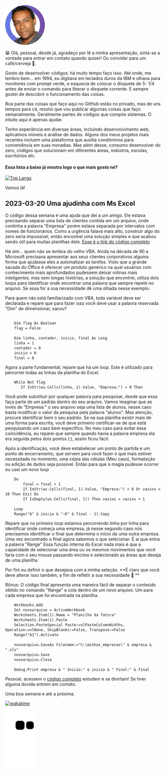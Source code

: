 <img src="https://github.com/OberdanBrito/OberdanBrito/blob/95409f8d18dbcc1be009fed6e4e0f9108b03fe38/profile-pic.png" width="128"/>

😁 Olá, pessoal, desde já, agradeço por lê a minha apresentação, sinta-se a vontade para entrar em contato quando quiser! Ou convidar para um café/cerveja 🍻.

Gosto de desenvolver códigos: há muito tempo faço isso. Até onde, me lembro bem... em 1994, eu digitava em teclados duros da IBM e olhava para monitores com prompt verde, e esquecia de colocar o disquete de 5- 1/4 antes de enviar o comando para liberar o disquete corrente. E sempre gostei de descobrir o funcionamento das coisas.

Boa parte das coisas que faço aqui no GitHub estão no privado, mas de uns tempos para cá, resolvi que vou publicar algumas coisas que faço semanalmente. Geralmente partes de códigos que compõe sistemas. O intuito aqui é apenas ajudar.


Tenho experiência em diversas áreas, incluindo desenvolvimento web, aplicativos móveis e análise de dados. Alguns dos meus projetos mais recentes incluem uma plataforma que auxilia condôminos para conveniência em suas moradias. Mas além desse, consumo desenvolver do zero, códigos que solucionam em diferentes áreas, indústria, escolas, escritórios etc.


#### **Essa lista a baixo já mostra logo o que mais gosto né?**

[![Top Langs](https://github-readme-stats.vercel.app/api/top-langs/?username=oberdanbrito)](https://github.com/oberdanbrito/github-readme-stats)



Vamos lá!
## **2023-03-20 Uma ajudinha com Ms Excel**

O código dessa semana é uma ajuda que dei a um amigo. Ele estava precisando separar uma lista de clientes contida em um arquivo, onde continha a palavra "Empresa" porém estava separada por intervalos com nomes de funcionários.
Como a urgência falava mais alto, construir algo do zero seria impossível, então encontrei uma solução simples e que acabou sendo útil para muitas planilhas dele.
[Esse é o link do código completo](https://gist.github.com/OberdanBrito/253fc530539c3e72d6268826829151be)

Há sim... quem não se lembra do velho VBA. Ainda na década de 90 a Microsoft precisava apresentar aos seus clientes corporativos alguma forma que ajudasse eles a automatizar as tarefas. Visto que a grande sacada do Office é oferecer um produto genérico na qual usuários com conhecimento mais aprofundados pudessem deixar rotinas mais inteligentes.
mas sem longas histórias, a solução que encontrei, utiliza dois loops para identificar onde encontrar uma palavra que sempre repete no arquivo. Se essa for a sua necessidade dê uma olhada nesse exemplo:

Para quem não está familiarizado com VBA, toda variável deve ser declarada e repare que para fazer isso você deve usar a palavra reservada "Dim" de dimensionar, sacou?

```
 
    Dim flag As Boolean 
    flag = False 
    
    Dim linha, contador, inicio, final As Long
    linha = 1 
    contador = 0 
    inicio = 0 
    final = 0 

```  

Agora a parte fundamental, repare que há um loop. 
Este é utilizado para percorrer todas as linhas da planilha do Excel.

```
    While Not flag 
       If InStr(ws.Cells(linha, 1).Value, "Empresa:") > 0 Then

```
Você pode substituir por qualquer palavra para pesquisar, desde que essa faça parte de um padrão dentro do seu arquivo. Vamos imaginar que ao invés de "Empresa:" o seu arquivo seja uma lista de alunos, nesse caso basta modificar o valor da pesquisa pela palavra "alunos".
Mas atenção, procure identificar bem o seu padrão. Se na sua planilha existir mais de uma forma para escrita, você deve primeiro certificar-se de que está pesquisando um caso bem específico.
No meu caso para evitar essa coincidência, eu reparei que sempre quando havia a palavra empresa ela era seguida pelos dois pontos (:), assim ficou fácil.

Após a identificação, você deve estabelecer um ponto de partida e um ponto de encerramento, que servem para você fazer o que mais estiver necessitado no momento, uma cópia das células (Meu caso), formatação ou edição de dados seja possível.
Então para que a magia pudesse ocorrer eu usei um novo loop


````
    Do
        final = final + 1
        If InStr(ws.Cells(final, 1).Value, "Empresa:") > 0 Or vazios = 10 Then Exit Do
        If IsEmpty(ws.Cells(final, 1)) Then vazios = vazios + 1
        
    Loop
    Range("A" & inicio & ":K" & final - 1).Copy
````

Repare que no primeiro loop estamos percorrendo linha por linha para identificar onde começa uma empresa, já nesse segundo caso nós precisamos identificar o final que determina o início da uma outra empresa.
Uma vez encontrado o final agora sabemos o que selecionar. É aí que entra a palavra "Range"
Essa função interna do Excel nada mais é que a capacidade de selecionar uma área ou os mesmos movimentos que você faria com o seu mouse passando encima e selecionado as áreas que deseja de uma planilha

Por fim eu definir o que desejava com a minha seleção. **É claro que você deve alterar isso também, a fim de refletir a sua necessidade 👀 **

Bônus: O código final apresenta uma maneira fácil de separar o conteúdo obtido no comando "Range" e cola dentro de um novo arquivo.
Um para cada empresa que foi encontrada na planilha.


```visual badic
    Workbooks.Add
    Set novoarquivo = ActiveWorkbook
    Worksheets.Item(1).Name = "Planilha da fatura"
    Worksheets.Item(1).Paste
    Selection.PasteSpecial Paste:=xlPasteColumnWidths, Operation:=xlNone, SkipBlanks:=False, Transpose:=False
    Range("A1").Activate
    
    novoarquivo.SaveAs Filename:="C:\minhas_empresas\" & empresa & ".xls"
    novoarquivo.Save
    novoarquivo.Close
    
    Debug.Print empresa & " Inicio:" & inicio & " Final:" & final
```

Pessoal, acessem o [código completo](https://gist.github.com/OberdanBrito/253fc530539c3e72d6268826829151be)
estudem e se divirtam! Se tiver alguma dúvida entrem em contato.

Uma boa semana e até a próxima. 



[![wakatime](https://wakatime.com/badge/user/eb9c14f3-847b-4b7f-be05-24cba40f2b44.svg)](https://wakatime.com/@eb9c14f3-847b-4b7f-be05-24cba40f2b44)

![Snake animation](https://github.com/oberdanbrito/oberdanbrito/blob/output/github-contribution-grid-snake.svg)
